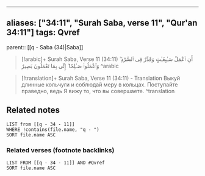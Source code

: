 
---
aliases: ["34:11", "Surah Saba, verse 11", "Qur'an 34:11"]
tags: Qvref
---

parent:: [[q - Saba (34)|Saba]]

> [!arabic]+ Surah Saba, Verse 11 (34:11)
> <span class="quran-arabic">أَنِ ٱعْمَلْ سَـٰبِغَـٰتٍ وَقَدِّرْ فِى ٱلسَّرْدِ ۖ وَٱعْمَلُوا۟ صَـٰلِحًا ۖ إِنِّى بِمَا تَعْمَلُونَ بَصِيرٌ</span>
^arabic

> [!translation]+ Surah Saba, Verse 11 (34:11) - Translation
> Выкуй длинные кольчуги и соблюдай меру в кольцах. Поступайте праведно, ведь Я вижу то, что вы совершаете.
^translation



## Related notes
```dataview
LIST from [[q - 34 - 11]]
WHERE !contains(file.name, "q - ")
SORT file.name ASC
```

### Related verses (footnote backlinks)
```dataview
LIST FROM [[q - 34 - 11]] AND #Qvref
SORT file.name ASC
```

